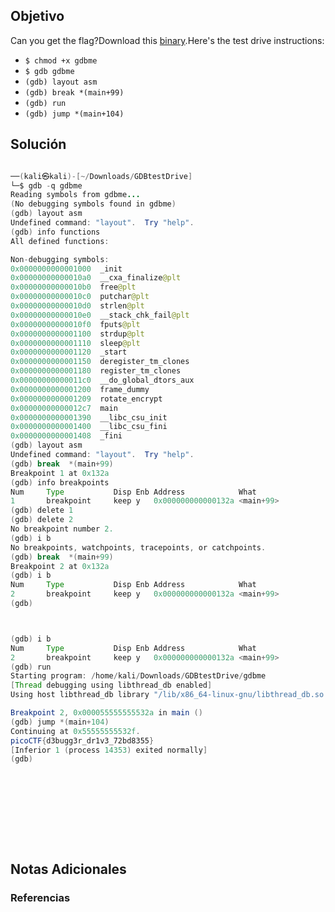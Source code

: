 
## Objetivo 
Can you get the flag?Download this [binary](https://artifacts.picoctf.net/c/86/gdbme).Here's the test drive instructions:

- `$ chmod +x gdbme`
- `$ gdb gdbme`
- `(gdb) layout asm`
- `(gdb) break *(main+99)`
- `(gdb) run`
- `(gdb) jump *(main+104)`

## Solución  

```java 

──(kali㉿kali)-[~/Downloads/GDBtestDrive]
└─$ gdb -q gdbme                
Reading symbols from gdbme...
(No debugging symbols found in gdbme)
(gdb) layout asm
Undefined command: "layout".  Try "help".
(gdb) info functions 
All defined functions:

Non-debugging symbols:
0x0000000000001000  _init
0x00000000000010a0  __cxa_finalize@plt
0x00000000000010b0  free@plt
0x00000000000010c0  putchar@plt
0x00000000000010d0  strlen@plt
0x00000000000010e0  __stack_chk_fail@plt
0x00000000000010f0  fputs@plt
0x0000000000001100  strdup@plt
0x0000000000001110  sleep@plt
0x0000000000001120  _start
0x0000000000001150  deregister_tm_clones
0x0000000000001180  register_tm_clones
0x00000000000011c0  __do_global_dtors_aux
0x0000000000001200  frame_dummy
0x0000000000001209  rotate_encrypt
0x00000000000012c7  main
0x0000000000001390  __libc_csu_init
0x0000000000001400  __libc_csu_fini
0x0000000000001408  _fini
(gdb) layout asm 
Undefined command: "layout".  Try "help".
(gdb) break  *(main+99)
Breakpoint 1 at 0x132a
(gdb) info breakpoints 
Num     Type           Disp Enb Address            What
1       breakpoint     keep y   0x000000000000132a <main+99>
(gdb) delete 1
(gdb) delete 2
No breakpoint number 2.
(gdb) i b
No breakpoints, watchpoints, tracepoints, or catchpoints.
(gdb) break  *(main+99)
Breakpoint 2 at 0x132a
(gdb) i b
Num     Type           Disp Enb Address            What
2       breakpoint     keep y   0x000000000000132a <main+99>
(gdb) 




```



```java 
(gdb) i b
Num     Type           Disp Enb Address            What
2       breakpoint     keep y   0x000000000000132a <main+99>
(gdb) run 
Starting program: /home/kali/Downloads/GDBtestDrive/gdbme 
[Thread debugging using libthread_db enabled]
Using host libthread_db library "/lib/x86_64-linux-gnu/libthread_db.so.1".

Breakpoint 2, 0x000055555555532a in main ()
(gdb) jump *(main+104)
Continuing at 0x55555555532f.
picoCTF{d3bugg3r_dr1v3_72bd8355}
[Inferior 1 (process 14353) exited normally]
(gdb) 











```

## Notas Adicionales 

### Referencias
